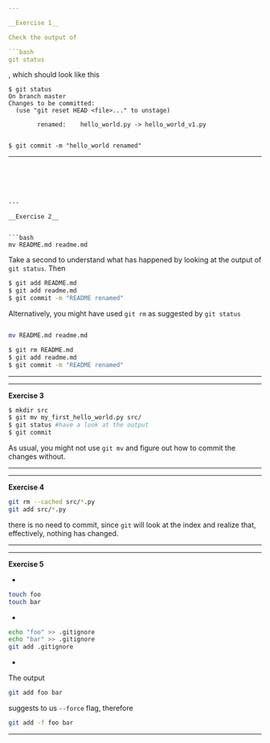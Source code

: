 ```yaml
---

__Exercise 1__

Check the output of

```bash
git status
```
, which should look like this

    $ git status
    On branch master
    Changes to be committed:
      (use "git reset HEAD <file>..." to unstage)
    
            renamed:    hello_world.py -> hello_world_v1.py


    $ git commit -m "hello_world renamed"
---
```





---

__Exercise 2__


```bash
mv README.md readme.md
```

Take a second to understand what has happened by looking at the output of ``git status``. Then

```bash
$ git add README.md
$ git add readme.md
$ git commit -m "README renamed"

```

Alternatively, you might have used `git rm` as suggested by `git status`

```bash

mv README.md readme.md

$ git rm README.md
$ git add readme.md
$ git commit -m "README renamed"
```

---

___

__Exercise 3__


```bash
$ mkdir src
$ git mv my_first_hello_world.py src/
$ git status #have a look at the output
$ git commit
```

As usual, you might not use ``git mv`` and figure out how to commit the changes without.
___



___

__Exercise 4__

```bash
git rm --cached src/*.py
git add src/*.py
```

there is no need to commit, since ``git`` will look at the index and realize that, effectively, nothing has changed.
___


___

__Exercise 5__

-  
```bash
touch foo
touch bar

```

- 

```bash
echo "foo" >> .gitignore
echo "bar" >> .gitignore
git add .gitignore


```


-  
The output 
```bash
git add foo bar
```
suggests to us `--force` flag, therefore 

```bash
git add -f foo bar
``` 
___